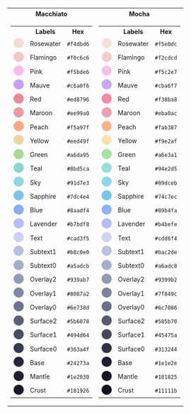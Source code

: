 <table>
    <tr>
        <th>Macchiato</th>
        <th>Mocha</th>
    </tr>
    <tr>
        <td>
            <table>
                <tr>
                    <th></th>
                    <th>Labels</th>
                    <th>Hex</th>
                </tr>
                <tr>
                    <td><img src="assets/palette/circles/macchiato_rosewater.png" width="23"/></td>
                    <td>Rosewater</td>
                    <td><code>#f4dbd6</code></td>
                </tr>
                <tr>
                    <td><img src="assets/palette/circles/macchiato_flamingo.png" width="23"/></td>
                    <td>Flamingo</td>
                    <td><code>#f0c6c6</code></td>
                </tr>
                <tr>
                    <td><img src="assets/palette/circles/macchiato_pink.png" width="23"/></td>
                    <td>Pink</td>
                    <td><code>#f5bde6</code></td>
                </tr>
                <tr>
                    <td><img src="assets/palette/circles/macchiato_mauve.png" width="23"/></td>
                    <td>Mauve</td>
                    <td><code>#c6a0f6</code></td>
                </tr>
                <tr>
                    <td><img src="assets/palette/circles/macchiato_red.png" width="23"/></td>
                    <td>Red</td>
                    <td><code>#ed8796</code></td>
                </tr>
                <tr>
                    <td><img src="assets/palette/circles/macchiato_maroon.png" width="23"/></td>
                    <td>Maroon</td>
                    <td><code>#ee99a0</code></td>
                </tr>
                <tr>
                    <td><img src="assets/palette/circles/macchiato_peach.png" width="23"/></td>
                    <td>Peach</td>
                    <td><code>#f5a97f</code></td>
                </tr>
                <tr>
                    <td><img src="assets/palette/circles/macchiato_yellow.png" width="23"/></td>
                    <td>Yellow</td>
                    <td><code>#eed49f</code></td>
                </tr>
                <tr>
                    <td><img src="assets/palette/circles/macchiato_green.png" width="23"/></td>
                    <td>Green</td>
                    <td><code>#a6da95</code></td>
                </tr>
                <tr>
                    <td><img src="assets/palette/circles/macchiato_teal.png" width="23"/></td>
                    <td>Teal</td>
                    <td><code>#8bd5ca</code></td>
                </tr>
                <tr>
                    <td><img src="assets/palette/circles/macchiato_sky.png" width="23"/></td>
                    <td>Sky</td>
                    <td><code>#91d7e3</code></td>
                </tr>
                <tr>
                    <td><img src="assets/palette/circles/macchiato_sapphire.png" width="23"/></td>
                    <td>Sapphire</td>
                    <td><code>#7dc4e4</code></td>
                </tr>
                <tr>
                    <td><img src="assets/palette/circles/macchiato_blue.png" width="23"/></td>
                    <td>Blue</td>
                    <td><code>#8aadf4</code></td>
                </tr>
                <tr>
                    <td><img src="assets/palette/circles/macchiato_lavender.png" width="23"/></td>
                    <td>Lavender</td>
                    <td><code>#b7bdf8</code></td>
                </tr>
                <tr>
                    <td><img src="assets/palette/circles/macchiato_text.png" width="23"/></td>
                    <td>Text</td>
                    <td><code>#cad3f5</code></td>
                </tr>
                <tr>
                    <td><img src="assets/palette/circles/macchiato_subtext1.png" width="23"/></td>
                    <td>Subtext1</td>
                    <td><code>#b8c0e0</code></td>
                </tr>
                <tr>
                    <td><img src="assets/palette/circles/macchiato_subtext0.png" width="23"/></td>
                    <td>Subtext0</td>
                    <td><code>#a5adcb</code></td>
                </tr>
                <tr>
                    <td><img src="assets/palette/circles/macchiato_overlay2.png" width="23"/></td>
                    <td>Overlay2</td>
                    <td><code>#939ab7</code></td>
                </tr>
                <tr>
                    <td><img src="assets/palette/circles/macchiato_overlay1.png" width="23"/></td>
                    <td>Overlay1</td>
                    <td><code>#8087a2</code></td>
                </tr>
                <tr>
                    <td><img src="assets/palette/circles/macchiato_overlay0.png" width="23"/></td>
                    <td>Overlay0</td>
                    <td><code>#6e738d</code></td>
                </tr>
                <tr>
                    <td><img src="assets/palette/circles/macchiato_surface2.png" width="23"/></td>
                    <td>Surface2</td>
                    <td><code>#5b6078</code></td>
                </tr>
                <tr>
                    <td><img src="assets/palette/circles/macchiato_surface1.png" width="23"/></td>
                    <td>Surface1</td>
                    <td><code>#494d64</code></td>
                </tr>
                <tr>
                    <td><img src="assets/palette/circles/macchiato_surface0.png" width="23"/></td>
                    <td>Surface0</td>
                    <td><code>#363a4f</code></td>
                </tr>
                <tr>
                    <td><img src="assets/palette/circles/macchiato_base.png" width="23"/></td>
                    <td>Base</td>
                    <td><code>#24273a</code></td>
                </tr>
                <tr>
                    <td><img src="assets/palette/circles/macchiato_mantle.png" width="23"/></td>
                    <td>Mantle</td>
                    <td><code>#1e2030</code></td>
                </tr>
                <tr>
                    <td><img src="assets/palette/circles/macchiato_crust.png" width="23"/></td>
                    <td>Crust</td>
                    <td><code>#181926</code></td>
                </tr>
            </table>
        </td>
        <td>
            <table>
                <tr>
                    <th></th>
                    <th>Labels</th>
                    <th>Hex</th>
                </tr>
                <tr>
                    <td><img src="assets/palette/circles/mocha_rosewater.png" width="23"/></td>
                    <td>Rosewater</td>
                    <td><code>#f5e0dc</code></td>
                </tr>
                <tr>
                    <td><img src="assets/palette/circles/mocha_flamingo.png" width="23"/></td>
                    <td>Flamingo</td>
                    <td><code>#f2cdcd</code></td>
                </tr>
                <tr>
                    <td><img src="assets/palette/circles/mocha_pink.png" width="23"/></td>
                    <td>Pink</td>
                    <td><code>#f5c2e7</code></td>
                </tr>
                <tr>
                    <td><img src="assets/palette/circles/mocha_mauve.png" width="23"/></td>
                    <td>Mauve</td>
                    <td><code>#cba6f7</code></td>
                </tr>
                <tr>
                    <td><img src="assets/palette/circles/mocha_red.png" width="23"/></td>
                    <td>Red</td>
                    <td><code>#f38ba8</code></td>
                </tr>
                <tr>
                    <td><img src="assets/palette/circles/mocha_maroon.png" width="23"/></td>
                    <td>Maroon</td>
                    <td><code>#eba0ac</code></td>
                </tr>
                <tr>
                    <td><img src="assets/palette/circles/mocha_peach.png" width="23"/></td>
                    <td>Peach</td>
                    <td><code>#fab387</code></td>
                </tr>
                <tr>
                    <td><img src="assets/palette/circles/mocha_yellow.png" width="23"/></td>
                    <td>Yellow</td>
                    <td><code>#f9e2af</code></td>
                </tr>
                <tr>
                    <td><img src="assets/palette/circles/mocha_green.png" width="23"/></td>
                    <td>Green</td>
                    <td><code>#a6e3a1</code></td>
                </tr>
                <tr>
                    <td><img src="assets/palette/circles/mocha_teal.png" width="23"/></td>
                    <td>Teal</td>
                    <td><code>#94e2d5</code></td>
                </tr>
                <tr>
                    <td><img src="assets/palette/circles/mocha_sky.png" width="23"/></td>
                    <td>Sky</td>
                    <td><code>#89dceb</code></td>
                </tr>
                <tr>
                    <td><img src="assets/palette/circles/mocha_sapphire.png" width="23"/></td>
                    <td>Sapphire</td>
                    <td><code>#74c7ec</code></td>
                </tr>
                <tr>
                    <td><img src="assets/palette/circles/mocha_blue.png" width="23"/></td>
                    <td>Blue</td>
                    <td><code>#89b4fa</code></td>
                </tr>
                <tr>
                    <td><img src="assets/palette/circles/mocha_lavender.png" width="23"/></td>
                    <td>Lavender</td>
                    <td><code>#b4befe</code></td>
                </tr>
                <tr>
                    <td><img src="assets/palette/circles/mocha_text.png" width="23"/></td>
                    <td>Text</td>
                    <td><code>#cdd6f4</code></td>
                </tr>
                <tr>
                    <td><img src="assets/palette/circles/mocha_subtext1.png" width="23"/></td>
                    <td>Subtext1</td>
                    <td><code>#bac2de</code></td>
                </tr>
                <tr>
                    <td><img src="assets/palette/circles/mocha_subtext0.png" width="23"/></td>
                    <td>Subtext0</td>
                    <td><code>#a6adc8</code></td>
                </tr>
                <tr>
                    <td><img src="assets/palette/circles/mocha_overlay2.png" width="23"/></td>
                    <td>Overlay2</td>
                    <td><code>#9399b2</code></td>
                </tr>
                <tr>
                    <td><img src="assets/palette/circles/mocha_overlay1.png" width="23"/></td>
                    <td>Overlay1</td>
                    <td><code>#7f849c</code></td>
                </tr>
                <tr>
                    <td><img src="assets/palette/circles/mocha_overlay0.png" width="23"/></td>
                    <td>Overlay0</td>
                    <td><code>#6c7086</code></td>
                </tr>
                <tr>
                    <td><img src="assets/palette/circles/mocha_surface2.png" width="23"/></td>
                    <td>Surface2</td>
                    <td><code>#585b70</code></td>
                </tr>
                <tr>
                    <td><img src="assets/palette/circles/mocha_surface1.png" width="23"/></td>
                    <td>Surface1</td>
                    <td><code>#45475a</code></td>
                </tr>
                <tr>
                    <td><img src="assets/palette/circles/mocha_surface0.png" width="23"/></td>
                    <td>Surface0</td>
                    <td><code>#313244</code></td>
                </tr>
                <tr>
                    <td><img src="assets/palette/circles/mocha_base.png" width="23"/></td>
                    <td>Base</td>
                    <td><code>#1e1e2e</code></td>
                </tr>
                <tr>
                    <td><img src="assets/palette/circles/mocha_mantle.png" width="23"/></td>
                    <td>Mantle</td>
                    <td><code>#181825</code></td>
                </tr>
                <tr>
                    <td><img src="assets/palette/circles/mocha_crust.png" width="23"/></td>
                    <td>Crust</td>
                    <td><code>#11111b</code></td>
                </tr>
            </table>
        </td>
    </tr>
</table>
